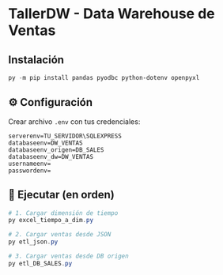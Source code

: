 # TallerDW - Data Warehouse de Ventas

##  Instalación

```powershell
py -m pip install pandas pyodbc python-dotenv openpyxl
```

## ⚙️ Configuración

Crear archivo `.env` con tus credenciales:

```properties
serverenv=TU_SERVIDOR\SQLEXPRESS
databaseenv=DW_VENTAS
databaseenv_origen=DB_SALES
databaseenv_dw=DW_VENTAS
usernameenv=
passwordenv=
```

## 🚀 Ejecutar (en orden)

```powershell
# 1. Cargar dimensión de tiempo
py excel_tiempo_a_dim.py

# 2. Cargar ventas desde JSON
py etl_json.py

# 3. Cargar ventas desde DB origen
py etl_DB_SALES.py
```
